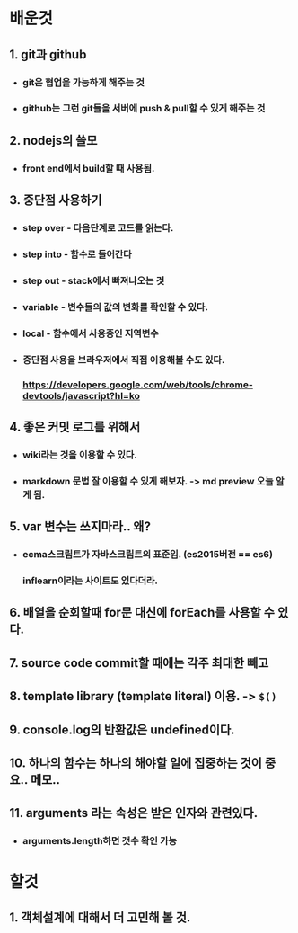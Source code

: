 # 배운것    

## 1. git과 github
   * ### git은 협업을 가능하게 해주는 것
   * ### github는 그런 git들을 서버에 push & pull할 수 있게 해주는 것  

## 2. nodejs의 쓸모
   * ### front end에서 build할 때 사용됨.  

## 3. 중단점 사용하기
   * ### step over - 다음단계로 코드를 읽는다.
   * ### step into - 함수로 들어간다
   * ### step out - stack에서 빠져나오는 것
   * ### variable - 변수들의 값의 변화를 확인할 수 있다.
   * ### local - 함수에서 사용중인 지역변수
   * ### 중단점 사용을 브라우저에서 직접 이용해볼 수도 있다.
     ### https://developers.google.com/web/tools/chrome-devtools/javascript?hl=ko  

## 4. 좋은 커밋 로그를 위해서
   * ### wiki라는 것을 이용할 수 있다.
   * ### markdown 문법 잘 이용할 수 있게 해보자. -> md preview 오늘 알게 됨.  

## 5. var 변수는 쓰지마라.. 왜?
   * ### ecma스크립트가 자바스크립트의 표준임. (es2015버전 == es6)
     ### inflearn이라는 사이트도 있다더라.  

## 6. 배열을 순회할때 for문 대신에 forEach를 사용할 수 있다.  

## 7. source code commit할 때에는 각주 최대한 빼고  

## 8. template library (template literal) 이용. -> ` $() `  

## 9. console.log의 반환값은 undefined이다.  

## 10. 하나의 함수는 하나의 해야할 일에 집중하는 것이 중요.. 메모..  

## 11. arguments 라는 속성은 받은 인자와 관련있다.
   * ### arguments.length하면 갯수 확인 가능   

# 할것
## 1. 객체설계에 대해서 더 고민해 볼 것.
